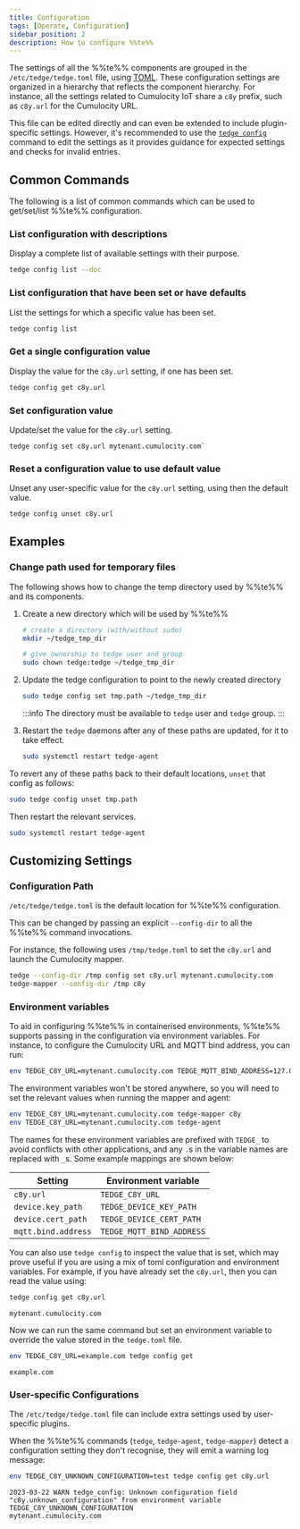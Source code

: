 ```yaml
---
title: Configuration
tags: [Operate, Configuration]
sidebar_position: 2
description: How to configure %%te%%
---
```


The settings of all the %%te%% components are grouped in the `/etc/tedge/tedge.toml` file, using [TOML](https://toml.io/).
These configuration settings are organized in a hierarchy that reflects the component hierarchy.
For instance, all the settings related to Cumulocity IoT share a `c8y` prefix, such as `c8y.url` for the Cumulocity URL.

This file can be edited directly and can even be extended to include plugin-specific settings.
However, it's recommended to use the [`tedge config`](../../references/cli/tedge-config.md) command
to edit the settings as it provides guidance for expected settings and checks for invalid entries.

## Common Commands

The following is a list of common commands which can be used to get/set/list %%te%% configuration.

### List configuration with descriptions

Display a complete list of available settings with their purpose.

```sh
tedge config list --doc
```

### List configuration that have been set or have defaults

List the settings for which a specific value has been set.

```sh
tedge config list
```

### Get a single configuration value

Display the value for the `c8y.url` setting, if one has been set.

```sh
tedge config get c8y.url
```

### Set configuration value

Update/set the value for the `c8y.url` setting.

```
tedge config set c8y.url mytenant.cumulocity.com`
```

### Reset a configuration value to use default value

Unset any user-specific value for the `c8y.url` setting, using then the default value.

```sh
tedge config unset c8y.url
```

## Examples

### Change path used for temporary files

The following shows how to change the temp directory used by %%te%% and its components.

1. Create a new directory which will be used by %%te%%

    ```sh
    # create a directory (with/without sudo)
    mkdir ~/tedge_tmp_dir

    # give ownership to tedge user and group
    sudo chown tedge:tedge ~/tedge_tmp_dir 
    ```

2. Update the tedge configuration to point to the newly created directory

    ```sh title="Example"
    sudo tedge config set tmp.path ~/tedge_tmp_dir
    ```

   :::info
   The directory must be available to `tedge` user and `tedge` group.
   :::

3. Restart the `tedge` daemons after any of these paths are updated, for it to take effect.

    ```sh
    sudo systemctl restart tedge-agent
    ```

To revert any of these paths back to their default locations, `unset` that config as follows:

```sh
sudo tedge config unset tmp.path
```

Then restart the relevant services.

```sh
sudo systemctl restart tedge-agent
```

## Customizing Settings

### Configuration Path

`/etc/tedge/tedge.toml` is the default location for %%te%% configuration.

This can be changed by passing an explicit `--config-dir` to all the %%te%% command invocations.

For instance, the following uses `/tmp/tedge.toml` to set the `c8y.url` and launch the Cumulocity mapper.

```sh
tedge --config-dir /tmp config set c8y.url mytenant.cumulocity.com
tedge-mapper --config-dir /tmp c8y
```

### Environment variables

To aid in configuring %%te%% in containerised environments, %%te%% supports passing in the configuration via environment variables. For instance, to configure the Cumulocity URL and MQTT bind address, you can run:

```sh
env TEDGE_C8Y_URL=mytenant.cumulocity.com TEDGE_MQTT_BIND_ADDRESS=127.0.0.1 tedge connect c8y 
```

The environment variables won't be stored anywhere, so you will need to set the relevant values when running the mapper and agent:

```sh
env TEDGE_C8Y_URL=mytenant.cumulocity.com tedge-mapper c8y 
env TEDGE_C8Y_URL=mytenant.cumulocity.com tedge-agent 
```

The names for these environment variables are prefixed with `TEDGE_` to avoid conflicts with other applications, and any `.`s in the variable names are replaced with `_`s. Some example mappings are shown below:

| Setting             | Environment variable      |
| ------------------- | ------------------------- |
| `c8y.url`           | `TEDGE_C8Y_URL`           |
| `device.key_path`   | `TEDGE_DEVICE_KEY_PATH`   |
| `device.cert_path`  | `TEDGE_DEVICE_CERT_PATH`  |
| `mqtt.bind.address` | `TEDGE_MQTT_BIND_ADDRESS` |

You can also use `tedge config` to inspect the value that is set, which may prove useful if you are using a mix of toml configuration and environment variables. For example, if you have already set the `c8y.url`, then you can read the value using:

```sh
tedge config get c8y.url
```

```text title="Output"
mytenant.cumulocity.com
```

Now we can run the same command but set an environment variable to override the value stored in the `tedge.toml` file.

```sh
env TEDGE_C8Y_URL=example.com tedge config get
```

```text title="Output"
example.com
```

### User-specific Configurations

The `/etc/tedge/tedge.toml` file can include extra settings used by user-specific plugins.

When the %%te%% commands (`tedge`, `tedge-agent`, `tedge-mapper`) detect a configuration setting they don't recognise,
they will emit a warning log message:

```sh
env TEDGE_C8Y_UNKNOWN_CONFIGURATION=test tedge config get c8y.url
```

```log title="Output"
2023-03-22 WARN tedge_config: Unknown configuration field "c8y.unknown_configuration" from environment variable TEDGE_C8Y_UNKNOWN_CONFIGURATION
mytenant.cumulocity.com
```
